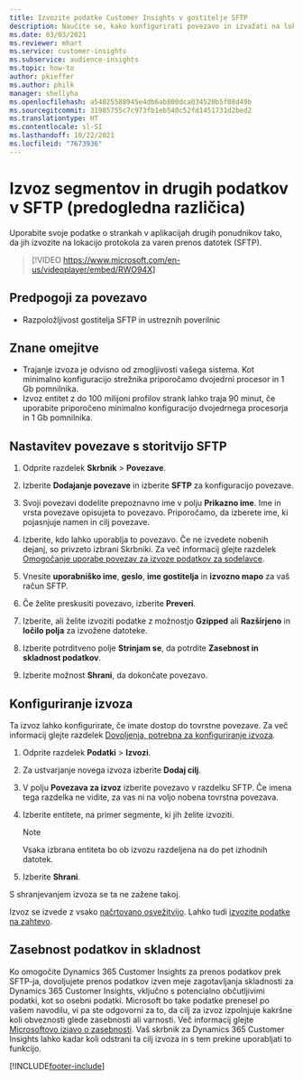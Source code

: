 ```yaml
---
title: Izvozite podatke Customer Insights v gostitelje SFTP
description: Naučite se, kako konfigurirati povezavo in izvažati na lokacijo SFTP.
ms.date: 03/03/2021
ms.reviewer: mhart
ms.service: customer-insights
ms.subservice: audience-insights
ms.topic: how-to
author: pkieffer
ms.author: philk
manager: shellyha
ms.openlocfilehash: a54025588945e4db6ab800dca034520b5f08d49b
ms.sourcegitcommit: 31985755c7c973fb1eb540c52fd1451731d2bed2
ms.translationtype: HT
ms.contentlocale: sl-SI
ms.lasthandoff: 10/22/2021
ms.locfileid: "7673936"
---
```

# <a name="export-segments-and-other-data-to-sftp-preview"></a>Izvoz segmentov in drugih podatkov v SFTP (predogledna različica)

Uporabite svoje podatke o strankah v aplikacijah drugih ponudnikov tako, da jih izvozite na lokacijo protokola za varen prenos datotek (SFTP).

> [!VIDEO https://www.microsoft.com/en-us/videoplayer/embed/RWO94X]

## <a name="prerequisites-for-connection"></a>Predpogoji za povezavo

- Razpoložljivost gostitelja SFTP in ustreznih poverilnic

## <a name="known-limitations"></a>Znane omejitve

- Trajanje izvoza je odvisno od zmogljivosti vašega sistema. Kot minimalno konfiguracijo strežnika priporočamo dvojedrni procesor in 1 Gb pomnilnika. 
- Izvoz entitet z do 100 milijoni profilov strank lahko traja 90 minut, če uporabite priporočeno minimalno konfiguracijo dvojedrnega procesorja in 1 Gb pomnilnika. 

## <a name="set-up-connection-to-sftp"></a>Nastavitev povezave s storitvijo SFTP

1. Odprite razdelek **Skrbnik** > **Povezave**.

1. Izberite **Dodajanje povezave** in izberite **SFTP** za konfiguracijo povezave.

1. Svoji povezavi dodelite prepoznavno ime v polju **Prikazno ime**. Ime in vrsta povezave opisujeta to povezavo. Priporočamo, da izberete ime, ki pojasnjuje namen in cilj povezave.

1. Izberite, kdo lahko uporablja to povezavo. Če ne izvedete nobenih dejanj, so privzeto izbrani Skrbniki. Za več informacij glejte razdelek [Omogočanje uporabe povezav za izvoze podatkov za sodelavce](connections.md#allow-contributors-to-use-a-connection-for-exports).

1. Vnesite **uporabniško ime**, **geslo**, **ime gostitelja** in **izvozno mapo** za vaš račun SFTP.

1. Če želite preskusiti povezavo, izberite **Preveri**.

1. Izberite, ali želite izvoziti podatke z možnostjo **Gzipped** ali **Razširjeno** in **ločilo polja** za izvožene datoteke.

1. Izberite potrditveno polje **Strinjam se**, da potrdite **Zasebnost in skladnost podatkov**.

1. Izberite možnost **Shrani**, da dokončate povezavo.

## <a name="configure-an-export"></a>Konfiguriranje izvoza

Ta izvoz lahko konfigurirate, če imate dostop do tovrstne povezave. Za več informacij glejte razdelek [Dovoljenja, potrebna za konfiguriranje izvoza](export-destinations.md#set-up-a-new-export).

1. Odprite razdelek **Podatki** > **Izvozi**.

1. Za ustvarjanje novega izvoza izberite **Dodaj cilj**.

1. V polju **Povezava za izvoz** izberite povezavo v razdelku SFTP. Če imena tega razdelka ne vidite, za vas ni na voljo nobena tovrstna povezava.

1. Izberite entitete, na primer segmente, ki jih želite izvoziti.

   > [!NOTE]
   > Vsaka izbrana entiteta bo ob izvozu razdeljena na do pet izhodnih datotek. 

1. Izberite **Shrani**.

S shranjevanjem izvoza se ta ne zažene takoj.

Izvoz se izvede z vsako [načrtovano osvežitvijo](system.md#schedule-tab). Lahko tudi [izvozite podatke na zahtevo](export-destinations.md#run-exports-on-demand). 

## <a name="data-privacy-and-compliance"></a>Zasebnost podatkov in skladnost

Ko omogočite Dynamics 365 Customer Insights za prenos podatkov prek SFTP-ja, dovoljujete prenos podatkov izven meje zagotavljanja skladnosti za Dynamics 365 Customer Insights, vključno s potencialno občutljivimi podatki, kot so osebni podatki. Microsoft bo take podatke prenesel po vašem navodilu, vi pa ste odgovorni za to, da cilj za izvoz izpolnjuje kakršne koli obveznosti glede zasebnosti ali varnosti. Več informacij glejte [Microsoftovo izjavo o zasebnosti](https://go.microsoft.com/fwlink/?linkid=396732).
Vaš skrbnik za Dynamics 365 Customer Insights lahko kadar koli odstrani ta cilj izvoza in s tem prekine uporabljati to funkcijo.

[!INCLUDE[footer-include](../includes/footer-banner.md)]
